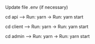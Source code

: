 Update file .env (if necessary)

cd api --> Run: yarn -> Run: yarn start

cd client --> Run: yarn -> Run: yarn start

cd admin --> Run: yarn -> Run: yarn start
